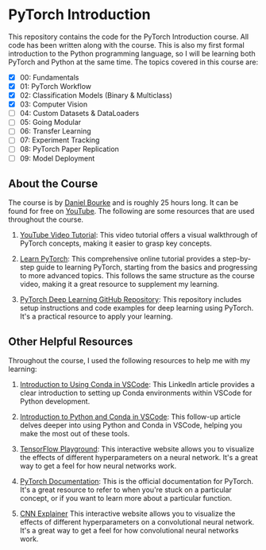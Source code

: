 # PyTorch Introduction

This repository contains the code for the PyTorch Introduction course. All code has been written along with the course. This is also my first formal introduction to the Python programming language, so I will be learning both PyTorch and Python at the same time. The topics covered in this course are:

- [x] 00: Fundamentals
- [x] 01: PyTorch Workflow
- [x] 02: Classification Models (Binary & Multiclass)
- [x] 03: Computer Vision
- [ ] 04: Custom Datasets & DataLoaders
- [ ] 05: Going Modular
- [ ] 06: Transfer Learning
- [ ] 07: Experiment Tracking
- [ ] 08: PyTorch Paper Replication
- [ ] 09: Model Deployment

## About the Course

The course is by [Daniel Bourke](https://www.mrdbourke.com/) and is roughly 25 hours long. It can be found for free on [YouTube](https://www.youtube.com/watch?v=V_xro1bcAuA). The following are some resources that are used throughout the course.

1. [YouTube Video Tutorial](https://www.youtube.com/watch?v=V_xro1bcAuA): This video tutorial offers a visual walkthrough of PyTorch concepts, making it easier to grasp key concepts.

2. [Learn PyTorch](https://www.learnpytorch.io/): This comprehensive online tutorial provides a step-by-step guide to learning PyTorch, starting from the basics and progressing to more advanced topics. This follows the same structure as the course video, making it a great resource to supplement my learning.

3. [PyTorch Deep Learning GitHub Repository](https://github.com/mrdbourke/pytorch-deep-learning/blob/main/SETUP.md): This repository includes setup instructions and code examples for deep learning using PyTorch. It's a practical resource to apply your learning.

## Other Helpful Resources

Throughout the course, I used the following resources to help me with my learning:

1. [Introduction to Using Conda in VSCode](https://www.linkedin.com/pulse/introduction-vscode-python-conda-chris-mamon/): This LinkedIn article provides a clear introduction to setting up Conda environments within VSCode for Python development.

2. [Introduction to Python and Conda in VSCode](https://www.linkedin.com/pulse/introduction-python-conda-chris-mamon/): This follow-up article delves deeper into using Python and Conda in VSCode, helping you make the most out of these tools.

3. [TensorFlow Playground](https://playground.tensorflow.org/): This interactive website allows you to visualize the effects of different hyperparameters on a neural network. It's a great way to get a feel for how neural networks work.

4. [PyTorch Documentation](https://pytorch.org/docs/stable/index.html): This is the official documentation for PyTorch. It's a great resource to refer to when you're stuck on a particular concept, or if you want to learn more about a particular function.

5. [CNN Explainer](https://poloclub.github.io/cnn-explainer/) This interactive website allows you to visualize the effects of different hyperparameters on a convolutional neural network. It's a great way to get a feel for how convolutional neural networks work.
